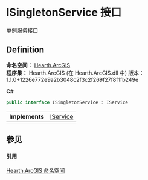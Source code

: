 # ISingletonService 接口


单例服务接口



## Definition
**命名空间：** <a href="N_Hearth_ArcGIS">Hearth.ArcGIS</a>  
**程序集：** Hearth.ArcGIS (在 Hearth.ArcGIS.dll 中) 版本：1.1.0+1226e772e9a2b3048c2f3c2f269f27f8f1fb249e

**C#**
``` C#
public interface ISingletonService : IService
```

<table><tr><td><strong>Implements</strong></td><td><a href="T_Hearth_ArcGIS_IService">IService</a></td></tr>
</table>



## 参见


#### 引用
<a href="N_Hearth_ArcGIS">Hearth.ArcGIS 命名空间</a>  
